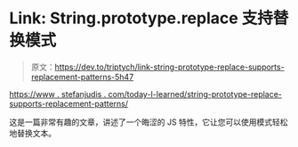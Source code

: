 # Link: String.prototype.replace 支持替换模式

> 原文：<https://dev.to/triptych/link-string-prototype-replace-supports-replacement-patterns-5h47>

[https://www . stefanjudis . com/today-I-learned/string-prototype-replace-supports-replacement-patterns/](https://www.stefanjudis.com/today-i-learned/string-prototype-replace-supports-replacement-patterns/)

这是一篇非常有趣的文章，讲述了一个晦涩的 JS 特性，它让您可以使用模式轻松地替换文本。